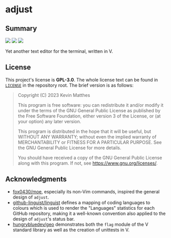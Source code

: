 <!---------------------- GNU General Public License 3.0 ------------------------
--                                                                            --
-- Copyright (C) 2023 Kevin Matthes                                           --
--                                                                            --
-- This program is free software: you can redistribute it and/or modify       --
-- it under the terms of the GNU General Public License as published by       --
-- the Free Software Foundation, either version 3 of the License, or          --
-- (at your option) any later version.                                        --
--                                                                            --
-- This program is distributed in the hope that it will be useful,            --
-- but WITHOUT ANY WARRANTY; without even the implied warranty of             --
-- MERCHANTABILITY or FITNESS FOR A PARTICULAR PURPOSE.  See the              --
-- GNU General Public License for more details.                               --
--                                                                            --
-- You should have received a copy of the GNU General Public License          --
-- along with this program.  If not, see <https://www.gnu.org/licenses/>.     --
--                                                                            --
------------------------------------------------------------------------------->

<!------------------------------------------------------------------------------
--
--  AUTHOR      Kevin Matthes
--  BRIEF       Important information regarding this project.
--  COPYRIGHT   GPL-3.0
--  DATE        2023
--  FILE        README.md
--  NOTE        See `LICENSE' for full license.
--
------------------------------------------------------------------------------->

<!----------------------------------------------------------------------------->

[ci]:  https://github.com/kevinmatthes/adjust/workflows/ci/badge.svg
[geo]:  https://github.com/hungrybluedev/geo
[gpl3]:  https://github.com/kevinmatthes/adjust/blob/main/LICENSE
[last]:  https://img.shields.io/github/last-commit/kevinmatthes/adjust
[license]:  https://img.shields.io/github/license/kevinmatthes/adjust
[linguist]:  https://github.com/github-linguist/linguist
[moe]:  https://github.com/fox0430/moe
[repository]:  https://github.com/kevinmatthes/adjust

<!----------------------------------------------------------------------------->

# adjust

## Summary

[![][ci]][repository]
[![][last]][repository]
[![][license]][repository]

Yet another text editor for the terminal, written in V.

## License

This project's license is **GPL-3.0**.  The whole license text can be found
in [`LICENSE`][gpl3] in the repository root.  The brief version is as
follows:

> Copyright (C) 2023 Kevin Matthes
>
> This program is free software: you can redistribute it and/or modify
> it under the terms of the GNU General Public License as published by
> the Free Software Foundation, either version 3 of the License, or
> (at your option) any later version.
>
> This program is distributed in the hope that it will be useful,
> but WITHOUT ANY WARRANTY; without even the implied warranty of
> MERCHANTABILITY or FITNESS FOR A PARTICULAR PURPOSE.  See the
> GNU General Public License for more details.
>
> You should have received a copy of the GNU General Public License
> along with this program.  If not, see <https://www.gnu.org/licenses/>.

## Acknowledgments

- [fox0430/moe][moe], especially its non-Vim commands, inspired the general
  design of `adjust`.
- [github-linguist/linguist][linguist] defines a mapping of coding languages to
  colours which is used to render the "Languages" statistics for each GitHub
  repository, making it a well-known convention also applied to the design of
  `adjust`'s status bar.
- [hungrybluedev/geo][geo] demonstrates both the `flag` module of the V standard
  library as well as the creation of unittests in V.

<!----------------------------------------------------------------------------->
